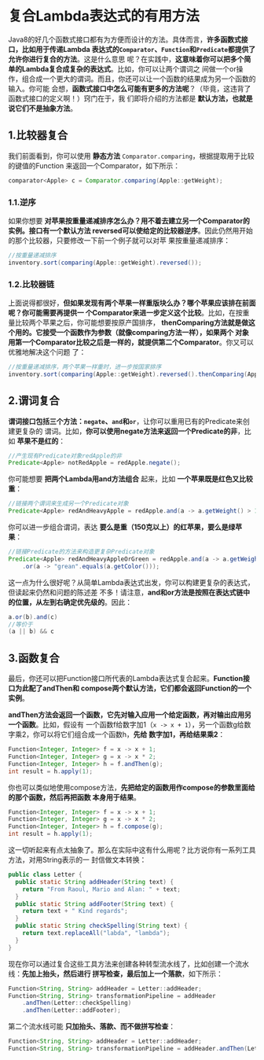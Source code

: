 复合Lambda表达式的有用方法
================================================================================
Java8的好几个函数式接口都有为方便而设计的方法。具体而言，**许多函数式接口，比如用于传递Lambda
表达式的`Comparator`、`Function`和`Predicate`都提供了允许你进行复合的方法**。这是什么意思
呢？在实践中，**这意味着你可以把多个简单的Lambda复合成复杂的表达式**。比如，你可以让两个谓词之
间做一个or操作，组合成一个更大的谓词。而且，你还可以让一个函数的结果成为另一个函数的输入。你可能
会想，**函数式接口中怎么可能有更多的方法呢**？（毕竟，这违背了函数式接口的定义啊！）窍门在于，我
们即将介绍的方法都是 **默认方法，也就是说它们不是抽象方法**。

## 1.比较器复合
我们前面看到，你可以使用 **静态方法** `Comparator.comparing`，根据提取用于比较的键值的Function
来返回一个Comparator，如下所示：
```java
comparator<Apple> c = Comparator.comparing(Apple::getWeight);
```
### 1.1.逆序
如果你想要 **对苹果按重量递减排序怎么办？用不着去建立另一个Comparator的实例。接口有一个默认方法
reversed可以使给定的比较器逆序**。因此仍然用开始的那个比较器，只要修改一下前一个例子就可以对苹
果按重量递减排序：
```java
//按重量递减排序
inventory.sort(comparing(Apple::getWeight).reversed());
```
### 1.2.比较器链
上面说得都很好，**但如果发现有两个苹果一样重版块么办？哪个苹果应该排在前面呢？你可能需要再提供一
个Comparator来进一步定义这个比较**。比如，在按重量比较两个苹果之后，你可能想要按原产国排序，
**thenComparing方法就是做这个用的。它接受一个函数作为参数（就像comparing方法一样），如果两个
对象用第一个Comparator比较之后是一样的，就提供第二个Comparator**。你又可以优雅地解决这个问题
了：
```java
//按重量递减排序，两个苹果一样重时，进一步按国家排序
inventory.sort(comparing(Apple::getWeight).reversed().thenComparing(Apple::getCountry));
```

## 2.谓词复合
**谓词接口包括三个方法：`negate`、`and`和`or`**，让你可以重用已有的Predicate来创建更复杂的
谓词。比如，**你可以使用negate方法来返回一个Predicate的非**，比如 **苹果不是红的**：
```java
//产生现有Predicate对象redApple的非
Predicate<Apple> notRedApple = redApple.negate();
```
你可能想要 **把两个Lambda用and方法组合** 起来，比如 **一个苹果既是红色又比较重**：
```java
//链接两个谓词来生成另一个Predicate对象
Predicate<Apple> redAndHeavyApple = redApple.and(a -> a.getWeight() > 150);
```
你可以进一步组合谓词，表达 **要么是重（150克以上）的红苹果，要么是绿苹果**：
```java
//链接Predicate的方法来构造更复杂Predicate对象
Predicate<Apple> redAndHeavyAppleOrGreen = redApple.and(a -> a.getWeight() > 150)
    .or(a -> "grean".equals(a.getColor()));
```
这一点为什么很好呢？从简单Lambda表达式出发，你可以构建更复杂的表达式，但读起来仍然和问题的陈述差
不多！请注意，**and和or方法是按照在表达式链中的位置，从左到右确定优先级的**。因此：
```java
a.or(b).and(c)
//等价于
(a || b) && c
```

## 3.函数复合
最后，你还可以把Function接口所代表的Lambda表达式复合起来。**Function接口为此配了andThen和
compose两个默认方法，它们都会返回Function的一个实例**。

**andThen方法会返回一个函数，它先对输入应用一个给定函数，再对输出应用另一个函数**。比如，假设有
一个函数f给数字加1（`x -> x + 1`），另一个函数g给数字乘2，你可以将它们组合成一个函数h，**先给
数字加1，再给结果乘2**：
```java
Function<Integer, Integer> f = x -> x + 1;
Function<Integer, Integer> g = x -> x * 2;
Function<Integer, Integer> h = f.andThen(g);
int result = h.apply(1);
```
你也可以类似地使用compose方法，**先把给定的函数用作compose的参数里面给的那个函数，然后再把函数
本身用于结果**。
```java
Function<Integer, Integer> f = x -> x + 1;
Function<Integer, Integer> g = x -> x * 2;
Function<Integer, Integer> h = f.compose(g);
int result = h.apply(1);
```
这一切听起来有点太抽象了。那么在实际中这有什么用呢？比方说你有一系列工具方法，对用String表示的一
封信做文本转换：
```java
public class Letter {
  public static String addHeader(String text) {
    return "From Raoul, Mario and Alan: " + text;
  }
  public static String addFooter(String text) {
    return text + " Kind regards";
  }
  public static String checkSpelling(String text) {
    return text.replaceAll("labda", "lambda");
  }
}
```
现在你可以通过复合这些工具方法来创建各种转型流水线了，比如创建一个流水线：**先加上抬头，然后进行
拼写检查，最后加上一个落款**，如下所示：
```java
Function<String, String> addHeader = Letter::addHeader;
Function<String, String> transformationPipeline = addHeader
    .andThen(Letter::checkSpelling)
    .andThen(Letter::addFooter);
```
第二个流水线可能 **只加抬头、落款、而不做拼写检查**：
```java
Function<String, String> addHeader = Letter::addHeader;
Function<String, String> transformationPipeline = addHeader.andThen(Letter:addFooter);
```

